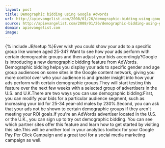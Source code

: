 ```yaml
---
layout: post
title: Demographic bidding using Google Adwords
url: http://apievangelist.com/2008/01/26/demographic-bidding-using-google-adwords/
source: http://apievangelist.com/2008/01/26/demographic-bidding-using-google-adwords/
domain: apievangelist.com
image: 
---
```

{% include JB/setup %}Ever wish you could show your ads to a specific group like women aged 25-34? Want to see how your ads perform with certain demographic groups and then adjust your bids accordingly?Google is introducing a new demographic bidding feature from AdWords. Demographic bidding helps you display your ads to specific gender and age group audiences on some sites in the Google content network, giving you more control over who your audience is and greater insight into how your ads perform with certain demographic groups.They will start testing this feature over the next few weeks with a selected group of advertisers in the U.S. and U.K.There are two ways you can use demographic bidding:First, you can modify your bids for a particular audience segment, such as increasing your bid for 25-34 year-old males by 230%.Second, you can ask that your ads not be shown to certain demographic groups if they aren't meeting your ROI goals.If you're an AdWords advertiser located in the U.S. or the U.K., you can sign up to try out demographic bidding. You can see which partner sites offer this feature and learn how to get started by visiting this site.This will be another tool in your analytics toolbox for your Google Pay Per Click Campaign and a great tool for a social media marketing campaign as well.